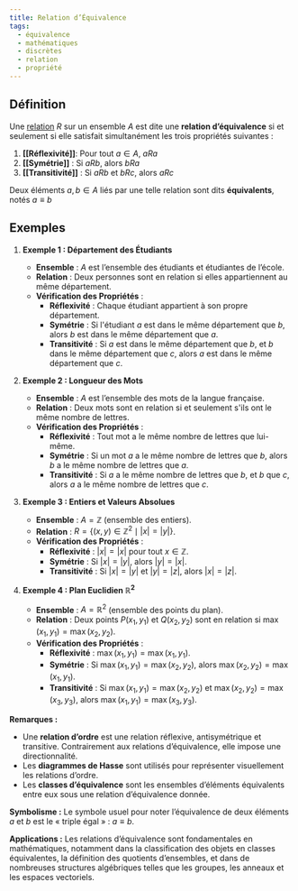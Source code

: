```yaml
---
title: Relation d’Équivalence
tags:
  - équivalence
  - mathématiques
  - discrètes
  - relation
  - propriété
---
```

## Définition

Une [relation](Relations) $R$ sur un ensemble $A$ est dite une **relation d’équivalence** si et seulement si elle satisfait simultanément les trois propriétés suivantes :

1. **[[Réflexivité]]**: Pour tout $a \in A$, $a R a$
2. **[[Symétrie]]** : Si $a R b$, alors $b R a$
3. **[[Transitivité]]** : Si $a R b$ et $b R c$, alors $a R c$

Deux éléments $a, b \in A$ liés par une telle relation sont dits **équivalents**, notés $a \equiv b$
## Exemples

1. **Exemple 1 : Département des Étudiants**
   - **Ensemble** : $A$ est l’ensemble des étudiants et étudiantes de l’école.
   - **Relation** : Deux personnes sont en relation si elles appartiennent au même département.
   - **Vérification des Propriétés** :
     - **Réflexivité** : Chaque étudiant appartient à son propre département.
     - **Symétrie** : Si l'étudiant $a$ est dans le même département que $b$, alors $b$ est dans le même département que $a$.
     - **Transitivité** : Si $a$ est dans le même département que $b$, et $b$ dans le même département que $c$, alors $a$ est dans le même département que $c$.

2. **Exemple 2 : Longueur des Mots**
   - **Ensemble** : $A$ est l’ensemble des mots de la langue française.
   - **Relation** : Deux mots sont en relation si et seulement s'ils ont le même nombre de lettres.
   - **Vérification des Propriétés** :
     - **Réflexivité** : Tout mot a le même nombre de lettres que lui-même.
     - **Symétrie** : Si un mot $a$ a le même nombre de lettres que $b$, alors $b$ a le même nombre de lettres que $a$.
     - **Transitivité** : Si $a$ a le même nombre de lettres que $b$, et $b$ que $c$, alors $a$ a le même nombre de lettres que $c$.

3. **Exemple 3 : Entiers et Valeurs Absolues**
   - **Ensemble** : $A = \mathbb{Z}$ (ensemble des entiers).
   - **Relation** : $R = \{(x, y) \in \mathbb{Z}^2 \mid |x| = |y|\}$.
   - **Vérification des Propriétés** :
     - **Réflexivité** : $|x| = |x|$ pour tout $x \in \mathbb{Z}$.
     - **Symétrie** : Si $|x| = |y|$, alors $|y| = |x|$.
     - **Transitivité** : Si $|x| = |y|$ et $|y| = |z|$, alors $|x| = |z|$.

4. **Exemple 4 : Plan Euclidien $\mathbb{R}^2$**
   - **Ensemble** : $A = \mathbb{R}^2$ (ensemble des points du plan).
   - **Relation** : Deux points $P(x_1, y_1)$ et $Q(x_2, y_2)$ sont en relation si $\max(x_1, y_1) = \max(x_2, y_2)$.
   - **Vérification des Propriétés** :
     - **Réflexivité** : $\max(x_1, y_1) = \max(x_1, y_1)$.
     - **Symétrie** : Si $\max(x_1, y_1) = \max(x_2, y_2)$, alors $\max(x_2, y_2) = \max(x_1, y_1)$.
     - **Transitivité** : Si $\max(x_1, y_1) = \max(x_2, y_2)$ et $\max(x_2, y_2) = \max(x_3, y_3)$, alors $\max(x_1, y_1) = \max(x_3, y_3)$.

**Remarques :**
- Une **relation d’ordre** est une relation réflexive, antisymétrique et transitive. Contrairement aux relations d’équivalence, elle impose une directionnalité.
- Les **diagrammes de Hasse** sont utilisés pour représenter visuellement les relations d’ordre.
- Les **classes d’équivalence** sont les ensembles d’éléments équivalents entre eux sous une relation d’équivalence donnée.

**Symbolisme :**
Le symbole usuel pour noter l’équivalence de deux éléments $a$ et $b$ est le « triple égal » : $a \equiv b$.

**Applications :**
Les relations d’équivalence sont fondamentales en mathématiques, notamment dans la classification des objets en classes équivalentes, la définition des quotients d’ensembles, et dans de nombreuses structures algébriques telles que les groupes, les anneaux et les espaces vectoriels.
